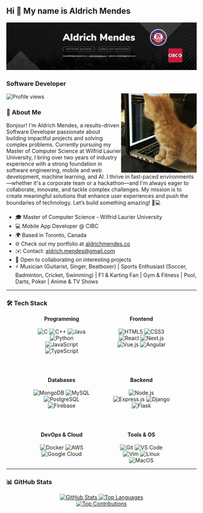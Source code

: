 ## Hi 👋 My name is Aldrich Mendes

<div align="center">
  <img src="https://github.com/AldrichMendes/AldrichMendes/blob/main/banner.png">
</div>

### Software Developer

<img align="right" alt="Coding" width="200" src="https://github.com/AldrichMendes/AldrichMendes/blob/main/coding_animated.gif">

<p align="left">
  <img src="https://komarev.com/ghpvc/?username=aldrichmendes&label=Profile%20views&color=0e75b6&style=flat" alt="Profile views" />
</p>

### 🚀 About Me
Bonjour! I'm Aldrich Mendes, a results-driven Software Developer passionate about building impactful projects and solving complex problems. Currently pursuing my Master of Computer Science at Wilfrid Laurier University, I bring over two years of industry experience with a strong foundation in software engineering, mobile and web development, machine learning, and AI. I thrive in fast-paced environments—whether it's a corporate team or a hackathon—and I'm always eager to collaborate, innovate, and tackle complex challenges. My mission is to create meaningful solutions that enhance user experiences and push the boundaries of technology. Let’s build something amazing! 🚀💻

* 🎓 Master of Computer Science - Wilfrid Laurier University  
* 💻 Mobile App Developer @ CIBC  
* 🌍 Based in Toronto, Canada  
* 🌐 Check out my portfolio at [aldrichmendes.co](http://aldrichmendes.co/)
* ✉️ Contact: [aldrich.mendes@gmail.com](mailto:aldrich.mendes@gmail.com)  
* 🤝 Open to collaborating on interesting projects  
* ⚡ Musician (Guitarist, Singer, Beatboxer) | Sports Enthusiast (Soccer, Badminton, Cricket, Swimming) | F1 & Karting Fan | Gym & Fitness | Pool, Darts, Poker | Anime & TV Shows

---

### 🛠️ Tech Stack

<div style="display: flex; flex-wrap: wrap; justify-content: center; gap: 60px;">

  <div align="center" style="width: 30%;">
    <strong>Programming</strong><br><br>
    <img src="https://raw.githubusercontent.com/danielcranney/readme-generator/main/public/icons/skills/c-colored.svg" width="36" height="36" alt="C" />
    <img src="https://raw.githubusercontent.com/danielcranney/readme-generator/main/public/icons/skills/cplusplus-colored.svg" width="36" height="36" alt="C++" />
    <img src="https://raw.githubusercontent.com/danielcranney/readme-generator/main/public/icons/skills/java-colored.svg" width="36" height="36" alt="Java" />
    <img src="https://raw.githubusercontent.com/danielcranney/readme-generator/main/public/icons/skills/python-colored.svg" width="36" height="36" alt="Python" />
    <img src="https://raw.githubusercontent.com/danielcranney/readme-generator/main/public/icons/skills/javascript-colored.svg" width="36" height="36" alt="JavaScript" />
    <img src="https://raw.githubusercontent.com/danielcranney/readme-generator/main/public/icons/skills/typescript-colored.svg" width="36" height="36" alt="TypeScript" />
  </div>

  <div align="center" style="width: 30%;">
    <strong>Frontend</strong><br><br>
    <img src="https://raw.githubusercontent.com/danielcranney/readme-generator/main/public/icons/skills/html5-colored.svg" width="36" height="36" alt="HTML5" />
    <img src="https://raw.githubusercontent.com/danielcranney/readme-generator/main/public/icons/skills/css3-colored.svg" width="36" height="36" alt="CSS3" />
    <img src="https://raw.githubusercontent.com/danielcranney/readme-generator/main/public/icons/skills/react-colored.svg" width="36" height="36" alt="React" />
    <img src="https://raw.githubusercontent.com/danielcranney/readme-generator/main/public/icons/skills/nextjs-colored.svg" width="36" height="36" alt="Next.js" />
    <img src="https://raw.githubusercontent.com/danielcranney/readme-generator/main/public/icons/skills/vuejs-colored.svg" width="36" height="36" alt="Vue.js" />
    <img src="https://raw.githubusercontent.com/danielcranney/readme-generator/main/public/icons/skills/angularjs-colored.svg" width="36" height="36" alt="Angular" />
  </div>

  <div align="center" style="width: 30%;">
    <strong>Databases</strong><br><br>
    <img src="https://raw.githubusercontent.com/danielcranney/readme-generator/main/public/icons/skills/mongodb-colored.svg" width="36" height="36" alt="MongoDB" />
    <img src="https://raw.githubusercontent.com/danielcranney/readme-generator/main/public/icons/skills/mysql-colored.svg" width="36" height="36" alt="MySQL" />
    <img src="https://raw.githubusercontent.com/danielcranney/readme-generator/main/public/icons/skills/postgresql-colored.svg" width="36" height="36" alt="PostgreSQL" />
    <img src="https://raw.githubusercontent.com/danielcranney/readme-generator/main/public/icons/skills/firebase-colored.svg" width="36" height="36" alt="Firebase" />
  </div>

  <div align="center" style="width: 30%;">
    <strong>Backend</strong><br><br>
    <img src="https://raw.githubusercontent.com/danielcranney/readme-generator/main/public/icons/skills/nodejs-colored.svg" width="36" height="36" alt="Node.js" />
    <img src="https://raw.githubusercontent.com/danielcranney/readme-generator/main/public/icons/skills/express-colored.svg" width="36" height="36" alt="Express.js" />
    <img src="https://raw.githubusercontent.com/danielcranney/readme-generator/main/public/icons/skills/django-colored.svg" width="36" height="36" alt="Django" />
    <img src="https://raw.githubusercontent.com/danielcranney/readme-generator/main/public/icons/skills/flask-colored.svg" width="36" height="36" alt="Flask" />
  </div>

  <div align="center" style="width: 30%;">
    <strong>DevOps & Cloud</strong><br><br>
    <img src="https://raw.githubusercontent.com/danielcranney/readme-generator/main/public/icons/skills/docker-colored.svg" width="36" height="36" alt="Docker" />
    <img src="https://raw.githubusercontent.com/danielcranney/readme-generator/main/public/icons/skills/aws-colored.svg" width="36" height="36" alt="AWS" />
    <img src="https://raw.githubusercontent.com/danielcranney/readme-generator/main/public/icons/skills/googlecloud-colored.svg" width="36" height="36" alt="Google Cloud" />
  </div>

  <div align="center" style="width: 30%;">
    <strong>Tools & OS</strong><br><br>
    <img src="https://raw.githubusercontent.com/danielcranney/readme-generator/main/public/icons/skills/git-colored.svg" width="36" height="36" alt="Git" />
    <img src="https://raw.githubusercontent.com/danielcranney/readme-generator/main/public/icons/skills/visualstudiocode.svg" width="36" height="36" alt="VS Code" />
    <img src="https://raw.githubusercontent.com/danielcranney/readme-generator/main/public/icons/skills/vim.svg" width="36" height="36" alt="Vim" />
    <img src="https://raw.githubusercontent.com/danielcranney/readme-generator/main/public/icons/skills/linux-colored.svg" width="36" height="36" alt="Linux" />
    <img src="https://raw.githubusercontent.com/danielcranney/readme-generator/main/public/icons/skills/macos-colored.svg" width="36" height="36" alt="MacOS" />
  </div>

</div>


---

### 📊 GitHub Stats

<div align="center">

  <a href="https://github.com/AldrichMendes">
    <img src="https://github-readme-stats.vercel.app/api?username=AldrichMendes&show_icons=true&theme=dark" alt="GitHub Stats" height="180px"/>
  </a>
  
  <a href="https://github.com/AldrichMendes">
    <img src="https://github-readme-stats.vercel.app/api/top-langs/?username=AldrichMendes&langs_count=8&layout=compact&title_color=0891b2&text_color=ffffff&icon_color=0891b2&bg_color=1c1917&hide_border=true" alt="Top Languages" height="180px"/>
  </a>

</div>

<div align="center">
  <a href="https://github-contributor-stats.vercel.app/api?username=AldrichMendes&limit=5&theme=flat&combine_all_yearly_contributions=true">
    <img src="https://github-contributor-stats.vercel.app/api?username=AldrichMendes&limit=5&theme=flat" alt="Top Contributions" width="500px"/>
  </a>
</div>



